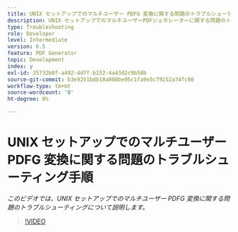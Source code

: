 ```yaml
---
title: UNIX セットアップでのマルチユーザー PDFG 変換に関する問題のトラブルシューティング手順
description: UNIX セットアップでのマルチユーザーPDFジェネレーターに関する問題のトラブルシューティング。
type: Troubleshooting
role: Developer
level: Intermediate
version: 6.5
feature: PDF Generator
topic: Development
index: y
exl-id: 35732b0f-a492-4d7f-b152-4a43d2c9b58b
source-git-commit: b3e9251bdb18a008be95c1fa9e5c79252a74fc98
workflow-type: tm+mt
source-wordcount: '0'
ht-degree: 0%

---
```



# UNIX セットアップでのマルチユーザー PDFG 変換に関する問題のトラブルシューティング手順

*このビデオでは、UNIX セットアップでのマルチユーザー PDFG 変換に関する問題のトラブルシューティングについて説明します。*

>[!VIDEO](https://video.tv.adobe.com/v/335549?quality=12&learn=on)
